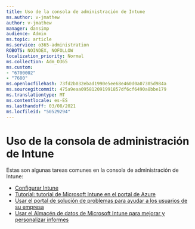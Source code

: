 ```yaml
---
title: Uso de la consola de administración de Intune
ms.author: v-jmathew
author: v-jmathew
manager: dansimp
audience: Admin
ms.topic: article
ms.service: o365-administration
ROBOTS: NOINDEX, NOFOLLOW
localization_priority: Normal
ms.collection: Adm_O365
ms.custom:
- "6700002"
- "7680"
ms.openlocfilehash: 73fd2b032ebad1990e5ee68e460d0a07305d984a
ms.sourcegitcommit: 475a9eaa095812091991857df6cf6490a8bbe179
ms.translationtype: MT
ms.contentlocale: es-ES
ms.lasthandoff: 03/08/2021
ms.locfileid: "50529294"
---
```

# <a name="using-intune-admin-console"></a>Uso de la consola de administración de Intune

Estas son algunas tareas comunes en la consola de administración de Intune:

- [Configurar Intune](https://docs.microsoft.com/mem/intune/fundamentals/setup-steps)
- [Tutorial: tutorial de Microsoft Intune en el portal de Azure](https://docs.microsoft.com/mem/intune/fundamentals/tutorial-walkthrough-intune-portal)
- [Usar el portal de solución de problemas para ayudar a los usuarios de su empresa](https://docs.microsoft.com/mem/intune/fundamentals/help-desk-operators)
- [Usar el Almacén de datos de Microsoft Intune para mejorar y personalizar informes](https://docs.microsoft.com/mem/intune/developer/reports-nav-create-intune-reports)
